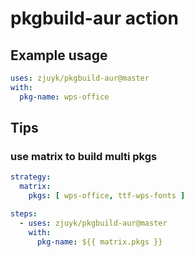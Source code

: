 # pkgbuild-aur action

## Example usage
```yaml
uses: zjuyk/pkgbuild-aur@master
with:
  pkg-name: wps-office
```

## Tips
### use matrix to build multi pkgs

```yml
strategy:
  matrix:
    pkgs: [ wps-office, ttf-wps-fonts ]

steps:
  - uses: zjuyk/pkgbuild-aur@master
    with:
      pkg-name: ${{ matrix.pkgs }}
```
